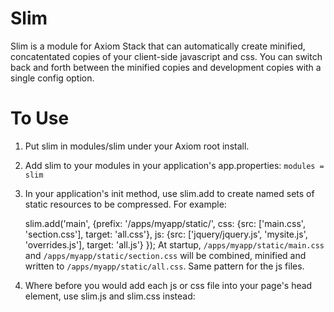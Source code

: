 Slim
====
Slim is a module for Axiom Stack that can automatically create minified, concatentated copies of your client-side javascript and css.   You can switch back and forth between the minified copies and development copies with a single config option.

To Use
======
1. Put slim in modules/slim under your Axiom root install.
2. Add slim to your modules in your application's app.properties: `modules = slim`
3. In your application's init method, use slim.add to create named sets of static resources to be compressed. For example:
    
     slim.add('main', {prefix: '/apps/myapp/static/',
                       css: {src: ['main.css',
                                   'section.css'],
                             target: 'all.css'},
                       js: {src: ['jquery/jquery.js',
                                  'mysite.js',
                                  'overrides.js'],
                            target: 'all.js'}
                      });
At startup, `/apps/myapp/static/main.css` and `/apps/myapp/static/section.css` will be combined, minified and written to `/apps/myapp/static/all.css`.  Same pattern for the js files.
4. Where before you would add each js or css file into your page's head element, use slim.js and slim.css instead:
<pre>
    <link tal:replace="slim.css('main')" />
    <script tal:replace="slim.js('main')" />
</pre>
If your app.properties has `slim.compress = true`, then those elements will be replaced with just the combined, minified copies.  Otherwise, each of the individual files will be used.
        

